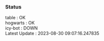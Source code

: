 ### Status


table : OK  
hogwarts : OK  
icy-bot : DOWN  
Latest Update : 2023-08-30 09:07:16.247835
